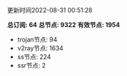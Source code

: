 更新时间2022-08-31 00:51:28

**总订阅: 64**
**总节点: 9322**
**有效节点: 1954**
- trojan节点: 94
- v2ray节点: 1634
- ss节点: 224
- ssr节点: 2
